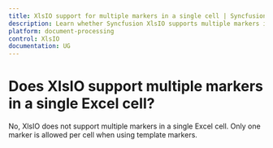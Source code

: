 ```yaml
---
title: XlsIO support for multiple markers in a single cell | Syncfusion
description: Learn whether Syncfusion XlsIO supports multiple markers in a single Excel cell using the Syncfusion .NET Excel library (XlsIO).
platform: document-processing
control: XlsIO
documentation: UG
---
```


# Does XlsIO support multiple markers in a single Excel cell?

No, XlsIO does not support multiple markers in a single Excel cell. Only one marker is allowed per cell when using template markers.